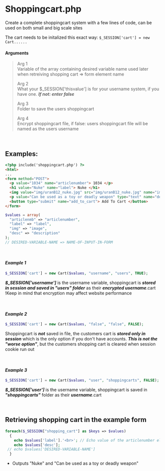 # Shoppingcart.php

Create a complete shoppingcart system with a few lines of code, can be used on both small and big scale sites

The cart needs to be initalized this exact way: <code>$_SESSION['cart'] = new Cart......</code> <br>

#### Arguments
>Arg 1 <br>
>Variable of the array containing desired variable name used later when retreiving shopping cart => form element name
>
>Arg 2 <br>
>What your $_SESSION['thisvalue'] is for your username system, if you have one. ***If not: enter false***
>
>Arg 3 <br>
>Folder to save the users shoppingcart
>
>Arg 4 <br>
>Encrypt shoppingcart file, if false: users shoppingcart file will be named as the users username

<br>

## Examples:

```html
<?php include('shoppingcart.php') ?>
<html>
...
<form method="POST">
  <p value="1034" name="articlenumber"> 1034 </p>
  <h1 value="Nuke" name="label"> Nuke </h1>
  <img value="img/uranB12_nuke.jpg" src="img/uranB12_nuke.jpg" name="image">
  <p value="Can be used as a toy or deadly weapon" type="text" name="description"> Can be used as a toy or deadly weapon </p>
  <button type="submit" name="add_to_cart"> Add To Cart </button>
</form>
```
```php
$values = array(
  "articlenmb" => "articlenumber", 
  "label" => "label",
  "img" => "image",
  "desc" => "description"
);
// DESIRED-VARIABLE-NAME => NAME-OF-INPUT-IN-FORM
```

<br>

#### *Example 1*
```php
$_SESSION['cart'] = new Cart($values, "username", "users", TRUE);
```
***$_SESSION['username']*** is the username variable, shoppingcart is ***stored in session and saved in "users" folder*** as their ***encrypted username***.cart
!Keep in mind that encryption may affect website performance

<br>

#### *Example 2*
```php
$_SESSION['cart'] = new Cart($values, "false", "false", FALSE);
```
Shoppingcart is ***not*** saved in file, the customers cart is ***stored only in session*** which is the only option if you don't have accounts. ***This is not the "worse option"***, but the customers shopping cart is cleared when session cookie run out

<br>

#### *Example 3*
```php
$_SESSION['cart'] = new Cart($values, "user", "shoppingcarts", FALSE);
```
***$_SESSION['user']*** is the username variable, shoppingcart is saved in ***"shoppingcarts"*** folder as their ***username***.cart

<br>

## Retrieving shopping cart in the example form
```php
foreach($_SESSION["shopping_cart"] as $keys => $values)
  {
    echo $values['label'].'<br>'; // Echo value of the articlenumber element in example form
    echo $values['desc'];
 // echo $values['DESIRED-VARIABLE-NAME']
  }
```
- Outputs "Nuke" and "Can be used as a toy or deadly weapon"
